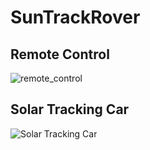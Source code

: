 # SunTrackRover
## Remote Control
![remote_control](https://github.com/chiayeushyang/MAKER_PI_RO2040/assets/105416952/e7dd5a07-64fd-49ac-950b-6e7166c66c0c)

## Solar Tracking Car
![Solar Tracking Car ](https://github.com/chiayeushyang/MAKER_PI_RO2040/assets/105416952/069c9887-d73b-47b9-b7dc-5c888887092f)
